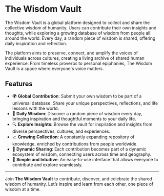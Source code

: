 # The Wisdom Vault

The Wisdom Vault is a global platform designed to collect and share the collective wisdom of humanity. Users can contribute their own insights and thoughts, while exploring a growing database of wisdom from people all around the world. Every day, a random piece of wisdom is shared, offering daily inspiration and reflection.

The platform aims to preserve, connect, and amplify the voices of individuals across cultures, creating a living archive of shared human experience. From timeless proverbs to personal epiphanies, The Wisdom Vault is a space where everyone's voice matters.

## Features

- 🌍 **Global Contribution**: Submit your own wisdom to be part of a universal database. Share your unique perspectives, reflections, and life lessons with the world.
- 📜 **Daily Wisdom**: Discover a random piece of wisdom every day, bringing inspiration and thoughtful moments to your daily life.
- 🔍 **Explore Insights**: Browse the vault for inspiration and insights from diverse perspectives, cultures, and experiences.
- 📈 **Growing Collection**: A constantly expanding repository of knowledge, enriched by contributions from people worldwide.
- 🔄 **Dynamic Sharing**: Each contribution becomes part of a dynamic ecosystem of wisdom, connecting users across time and geography.
- 🌟 **Simple and Intuitive**: An easy-to-use interface that allows everyone to contribute and explore seamlessly.

---

Join **The Wisdom Vault** to contribute, discover, and celebrate the shared wisdom of humanity. Let’s inspire and learn from each other, one piece of wisdom at a time.
